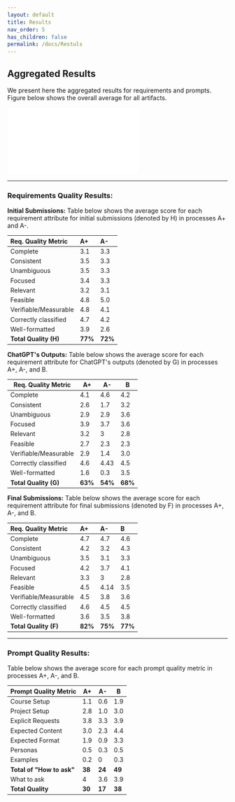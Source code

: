 ```yaml
---
layout: default
title: Results
nav_order: 5
has_children: false
permalink: /docs/Restuls
---
```

## Aggregated Results

We present here the aggregated results for requirements and prompts. 
Figure below shows the overall average for all artifacts. 

![](../img/grades.pdf)

---

### Requirements Quality Results:

__Initial Submissions:__ Table below shows the average score for each requirement attribute for initial submissions (denoted by H) in processes A+ and A-. 

|Req. Quality Metric|A+|A-|
|:----|:----|:----|
|Complete|3.1|3.3|
|Consistent|3.5|3.3|
|Unambiguous|3.5|3.3|
|Focused|3.4|3.3|
|Relevant|3.2|3.1|
|Feasible|4.8|5.0|
|Verifiable/Measurable|4.8|4.1|
|Correctly classified|4.7|4.2|
|Well-formatted|3.9|2.6|
|**Total Quality (H)**|**77%**|**72%**|

__ChatGPT's Outputs:__ Table below shows the average score for each requirement attribute for ChatGPT's outputs (denoted by G) in processes A+, A-, and B. 

| Req. Quality Metric    | A+           | A-          | B    |
|------------------------|--------------|-------------|------|
| Complete               | 4.1          | 4.6         | 4.2  |
| Consistent             | 2.6          | 1.7         | 3.2  |
| Unambiguous            | 2.9          | 2.9         | 3.6  |
| Focused                | 3.9          | 3.7         | 3.6  |
| Relevant               | 3.2          | 3           | 2.8  |
| Feasible               | 2.7          | 2.3         | 2.3  |
| Verifiable/Measurable  | 2.9          | 1.4         | 3.0  |
| Correctly classified   | 4.6          | 4.43        | 4.5  |
| Well-formatted         | 1.6          | 0.3         | 3.5  |
| **Total Quality (G)**              | **63%**      | **54%**     | **68%** |

__Final Submissions:__ Table below shows the average score for each requirement attribute for final submissions (denoted by F) in processes A+, A-, and B. 

|Req. Quality Metric|A+|A-|B|
|:----|:----|:----|:----|
|Complete|4.7|4.7|4.6|
|Consistent|4.2|3.2|4.3|
|Unambiguous|3.5|3.1|3.3|
|Focused|4.2|3.7|4.1|
|Relevant|3.3|3|2.8|
|Feasible|4.5|4.14|3.5|
|Verifiable/Measurable|4.5|3.8|3.6|
|Correctly classified|4.6|4.5|4.5|
|Well-formatted|3.6|3.5|3.8|
|**Total Quality (F)**|**82%**|**75%**|**77%**|


---

### Prompt Quality Results:

Table below shows the average score for each prompt quality metric in processes A+, A-, and B. 

| Prompt Quality Metric | A+          | A-         | B    |
|-----------------------|-------------|------------|------|
| Course Setup          | 1.1         | 0.6        | 1.9  |
| Project Setup         | 2.8         | 1.0        | 3.0  |
| Explicit Requests     | 3.8         | 3.3        | 3.9  |
| Expected Content      | 3.0         | 2.3        | 4.4  |
| Expected Format       | 1.9         | 0.9        | 3.3  |
| Personas              | 0.5         | 0.3        | 0.5  |
| Examples              | 0.2         | 0          | 0.3  |
| **Total of "How to ask"** | **38**  | **24**     | **49** |
| What to ask           | 4           | 3.6        | 3.9 |
| **Total Quality**     | **30**      | **17**     | **38** |
